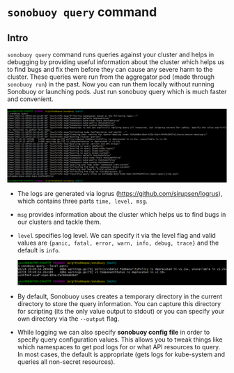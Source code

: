 # `sonobuoy query` command

## Intro

`sonobuoy query` command runs queries against your cluster and helps in debugging by providing useful information about the cluster which helps us to find bugs and fix them before they can cause any severe harm to the cluster. These queries were run from the aggregator pod (made through `sonobuoy run`) in the past. Now you can run them locally without running Sonobuoy or launching pods. Just run sonobuoy query which is much faster and convenient.

![sonobuoy query](img/sonobuoy-query-1.png)

- The logs are generated via logrus (https://github.com/sirupsen/logrus), which contains three parts
  `time, level, msg`.

- `msg` provides information about the cluster which helps us to find bugs in our clusters and tackle them.

- `level` specifies log level. We can specify it via the level flag and valid values are `{panic, fatal, error, warn, info, debug, trace}` and the default is `info`.

  ![sonobuoy query --level panic](img/sonobuoy-query-2.png)

- By default, Sonobuoy uses creates a temporary directory in the current directory to store the query information. You can capture this directory for scripting (its the only value output to stdout) or you can specify your own directory via the `--output` flag.

- While logging we can also specify **sonobuoy config file** in order to specify query configuration values. This allows you to tweak things like which namespaces to get pod logs for or what API resources to query. In most cases, the default is appropriate (gets logs for kube-system and queries all non-secret resources).
